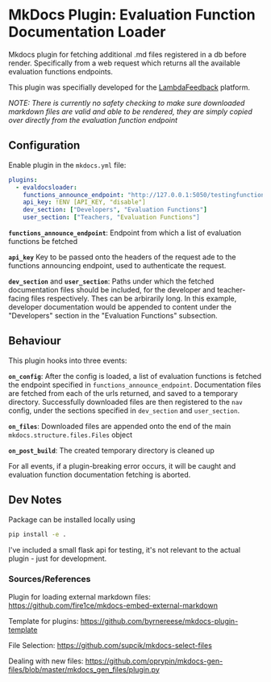# MkDocs Plugin: Evaluation Function Documentation Loader

Mkdocs plugin for fetching additional .md files registered in a db before render. Specifically from a web request which returns all the available evaluation functions endpoints.

This plugin was specifially developed for the [LambdaFeedback](https://lambdafeedback.com) platform.

_NOTE: There is currently no safety checking to make sure downloaded markdown files are valid and able to be rendered, they are simply copied over directly from the evaluation function endpoint_

## Configuration

Enable plugin in the `mkdocs.yml` file:

```yaml
plugins:
  - evaldocsloader:
    functions_announce_endpoint: "http://127.0.0.1:5050/testingfunctions"
    api_key: !ENV [API_KEY, "disable"]
    dev_section: ["Developers", "Evaluation Functions"]
    user_section: ["Teachers, "Evaluation Functions"]
```

**`functions_announce_endpoint`**: Endpoint from which a list of evaluation functions be fetched

**`api_key`** Key to be passed onto the headers of the request ade to the functions announcing endpoint, used to authenticate the request.

**`dev_section`** and **`user_section`**: Paths under which the fetched documentation files should be included, for the developer and teacher-facing files respectively. Thes can be arbirarily long. In this example, developer documentation would be appended to content under the "Developers" section in the "Evaluation Functions" subsection.

## Behaviour

This plugin hooks into three events:

**`on_config`**: After the config is loaded, a list of evaluation functions is fetched the endpoint specified in `functions_announce_endpoint`. Documentation files are fetched from each of the urls returned, and saved to a temporary directory. Successfully downloaded files are then registered to the `nav` config, under the sections specified in `dev_section` and `user_section`.

**`on_files`**: Downloaded files are appended onto the end of the main `mkdocs.structure.files.Files` object

**`on_post_build`**: The created temporary directory is cleaned up

For all events, if a plugin-breaking error occurs, it will be caught and evaluation function documentation fetching is aborted.

## Dev Notes

Package can be installed locally using

```bash
pip install -e .
```

I've included a small flask api for testing, it's not relevant to the actual plugin - just for development.

### Sources/References

Plugin for loading external markdown files: https://github.com/fire1ce/mkdocs-embed-external-markdown

Template for plugins: https://github.com/byrnereese/mkdocs-plugin-template

File Selection: https://github.com/supcik/mkdocs-select-files

Dealing with new files: https://github.com/oprypin/mkdocs-gen-files/blob/master/mkdocs_gen_files/plugin.py
